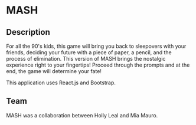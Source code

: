 # MASH

## Description

For all the 90's kids, this game will bring you back to sleepovers with your friends, deciding your future with a piece of paper, a pencil, and the process of elimination. This version of MASH brings the nostalgic experience right to your fingertips! Proceed through the prompts and at the end, the game will determine your fate!

This application uses React.js and Bootstrap.

## Team

MASH was a collaboration between Holly Leal and Mia Mauro.
